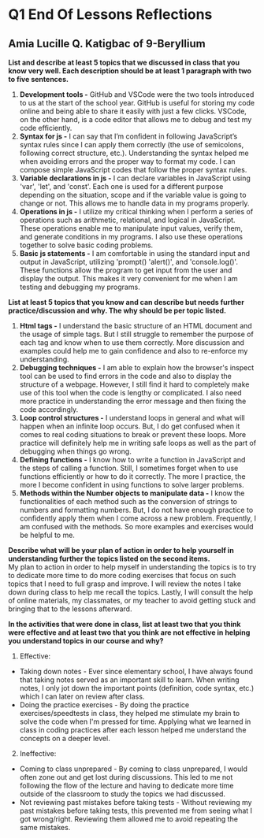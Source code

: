 # **Q1 End Of Lessons Reflections**
## **Amia Lucille Q. Katigbac of 9-Beryllium**

**List and describe at least 5 topics that we discussed in class that you know very well. Each description should be at least 1 paragraph with two to five sentences.**

1. **Development tools -** GitHub and VSCode were the two tools introduced to us at the start of the school year. GitHub is useful for storing my code online and being able to share it easily with just a few clicks. VSCode, on the other hand, is a code editor that allows me to debug and test my code efficiently.  
2. **Syntax for js -** I can say that I’m confident in following JavaScript’s syntax rules since I can apply them correctly (the use of semicolons, following correct structure, etc.). Understanding the syntax helped me when avoiding errors and the proper way to format my code. I can compose simple JavaScript codes that follow the proper syntax rules.
3. **Variable declarations in js -**  I can declare variables in JavaScript using 'var', 'let', and 'const'. Each one is used for a different purpose depending on the situation, scope and if the variable value is going to change or not. This allows me to handle data in my programs properly.
4. **Operations in js -** I utilize my critical thinking when I perform a series of operations such as arithmetic, relational, and logical in JavaScript. These operations enable me to manipulate input values, verify them, and generate conditions in my programs. I also use these operations together to solve basic coding problems.
5. **Basic js statements -**  I am comfortable in using the standard input and output in JavaScript, utilizing 'prompt() 'alert()', and 'console.log()'. These functions allow the program to get input from the user and display the output. This makes it very convenient for me when I am testing and debugging my programs.

**List at least 5 topics that you know and can describe but needs further practice/discussion and why.  The why should be per topic listed.**  

1. **Html tags -** I understand the basic structure of an HTML document and the usage of simple tags. But I still struggle to remember the purpose of each tag and know when to use them correctly. More discussion and examples could help me to gain confidence and also to re-enforce my understanding.
2. **Debugging techniques -** I am able to explain how the browser's inspect tool can be used to find errors in the code and also to display the structure of a webpage. However, I still find it hard to completely make use of this tool when the code is lengthy or complicated. I also need more practice in understanding the error message and then fixing the code accordingly.
3. **Loop control structures -** I understand loops in general and what will happen when an infinite loop occurs. But, I do get confused when it comes to real coding situations to break or prevent these loops. More practice will definitely help me in writing safe loops as well as the part of debugging when things go wrong.
4. **Defining functions -** I know how to write a function in JavaScript and the steps of calling a function. Still, I sometimes forget when to use functions efficiently or how to do it correctly. The more I practice, the more I become confident in using functions to solve larger problems.
5. **Methods within the Number objects to manipulate data -** I know the functionalities of each method such as the conversion of strings to numbers and formatting numbers. But, I do not have enough practice to confidently apply them when I come across a new problem. Frequently, I am confused with the methods. So more examples and exercises would be helpful to me.

**Describe what will be your plan of action in order to help yourself in understanding further the topics listed on the second items.**   
My plan to action in order to help myself in understanding the topics is to try to dedicate more time to do more coding exercises that focus on such topics that I need to full grasp and improve. I will review the notes I take down during class to help me recall the topics. Lastly, I will consult the help of online materials, my classmates, or my teacher to avoid getting stuck and bringing that to the lessons afterward.

**In the activities that were done in class, list at least two that you think were effective and at least two that you think are not effective in helping you understand topics in our course and why?**
1. Effective:
* Taking down notes - Ever since elementary school, I have always found that taking notes served as an important skill to learn. When writing notes, I only jot down the important points (definition, code syntax, etc.) which I can later on review after class.
* Doing the practice exercises - By doing the practice exercises/speedtests in class, they helped me stimulate my brain to solve the code when I'm pressed for time. Applying what we learned in class in coding practices after each lesson helped me understand the concepts on a deeper level.

2. Ineffective:
* Coming to class unprepared - By coming to class unprepared, I would often zone out and get lost during discussions. This led to me not following the flow of the lecture and having to dedicate more time outside of the classroom to study the topics we had discussed.
* Not reviewing past mistakes before taking tests - Without reviewing my past mistakes before taking tests, this prevented me from seeing what I got wrong/right. Reviewing them allowed me to avoid repeating the same mistakes.

